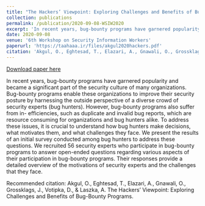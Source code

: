 ```yaml
---
title: "The Hackers’ Viewpoint: Exploring Challenges and Benefits of Bug-Bounty Programs"
collection: publications
permalink: /publication/2020-09-08-WSIW2020
excerpt: 'In recent years, bug-bounty programs have garnered popularity and became a significant part of the security culture of many organizations. Bug-bounty programs enable these organizations to improve their security posture by harnessing the outside perspective of a diverse crowd of security experts (bug hunters). However, bug-bounty programs also suffer from in- efficiencies, such as duplicate and invalid bug reports, which are resource consuming for organizations and bug hunters alike. To address these issues, it is crucial to understand how bug hunters make decisions, what motivates them, and what challenges they face. We present the results of an initial survey conducted among bug hunters to address these questions. We recruited 56 security experts who participate in bug-bounty programs to answer open-ended questions regarding various aspects of their participation in bug-bounty programs. Their responses provide a detailed overview of the motivations of security experts and the challenges that they face.'
date: 2020-09-08
venue: '6th Workshop on Security Information Workers'
paperurl: 'https://taahaaa.ir/files/akgul2020hackers.pdf'
citation: 'Akgul, O., Eghtesad, T., Elazari, A., Gnawali, O., Grossklags, J., Votipka, D., &amp; Laszka, A. The Hackers’ Viewpoint: Exploring Challenges and Benefits of Bug-Bounty Programs.'
---
```


<a href='https://taahaaa.ir/files/akgul2020hackers.pdf'>Download paper here</a>

In recent years, bug-bounty programs have garnered popularity and became a significant part of the security culture of many organizations. Bug-bounty programs enable these organizations to improve their security posture by harnessing the outside perspective of a diverse crowd of security experts (bug hunters). However, bug-bounty programs also suffer from in- efficiencies, such as duplicate and invalid bug reports, which are resource consuming for organizations and bug hunters alike. To address these issues, it is crucial to understand how bug hunters make decisions, what motivates them, and what challenges they face. We present the results of an initial survey conducted among bug hunters to address these questions. We recruited 56 security experts who participate in bug-bounty programs to answer open-ended questions regarding various aspects of their participation in bug-bounty programs. Their responses provide a detailed overview of the motivations of security experts and the challenges that they face.

Recommended citation: Akgul, O., Eghtesad, T., Elazari, A., Gnawali, O., Grossklags, J., Votipka, D., & Laszka, A. The Hackers’ Viewpoint: Exploring Challenges and Benefits of Bug-Bounty Programs.